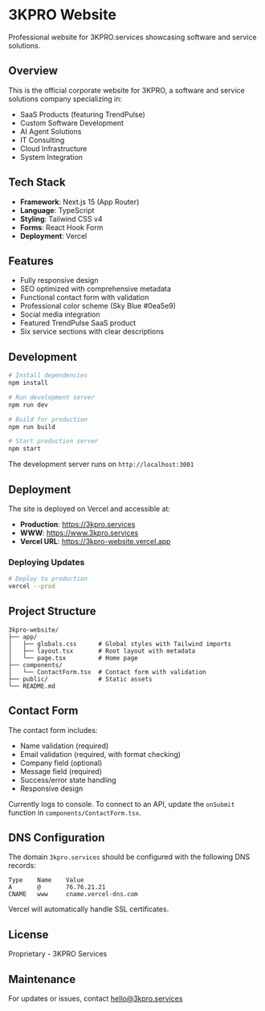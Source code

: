 # 3KPRO Website

Professional website for 3KPRO.services showcasing software and service solutions.

## Overview

This is the official corporate website for 3KPRO, a software and service solutions company specializing in:

- SaaS Products (featuring TrendPulse)
- Custom Software Development
- AI Agent Solutions
- IT Consulting
- Cloud Infrastructure
- System Integration

## Tech Stack

- **Framework**: Next.js 15 (App Router)
- **Language**: TypeScript
- **Styling**: Tailwind CSS v4
- **Forms**: React Hook Form
- **Deployment**: Vercel

## Features

- Fully responsive design
- SEO optimized with comprehensive metadata
- Functional contact form with validation
- Professional color scheme (Sky Blue #0ea5e9)
- Social media integration
- Featured TrendPulse SaaS product
- Six service sections with clear descriptions

## Development

```bash
# Install dependencies
npm install

# Run development server
npm run dev

# Build for production
npm run build

# Start production server
npm start
```

The development server runs on `http://localhost:3001`

## Deployment

The site is deployed on Vercel and accessible at:

- **Production**: https://3kpro.services
- **WWW**: https://www.3kpro.services
- **Vercel URL**: https://3kpro-website.vercel.app

### Deploying Updates

```bash
# Deploy to production
vercel --prod
```

## Project Structure

```
3kpro-website/
├── app/
│   ├── globals.css      # Global styles with Tailwind imports
│   ├── layout.tsx       # Root layout with metadata
│   └── page.tsx         # Home page
├── components/
│   └── ContactForm.tsx  # Contact form with validation
├── public/              # Static assets
└── README.md
```

## Contact Form

The contact form includes:
- Name validation (required)
- Email validation (required, with format checking)
- Company field (optional)
- Message field (required)
- Success/error state handling
- Responsive design

Currently logs to console. To connect to an API, update the `onSubmit` function in `components/ContactForm.tsx`.

## DNS Configuration

The domain `3kpro.services` should be configured with the following DNS records:

```
Type    Name    Value
A       @       76.76.21.21
CNAME   www     cname.vercel-dns.com
```

Vercel will automatically handle SSL certificates.

## License

Proprietary - 3KPRO Services

## Maintenance

For updates or issues, contact hello@3kpro.services
